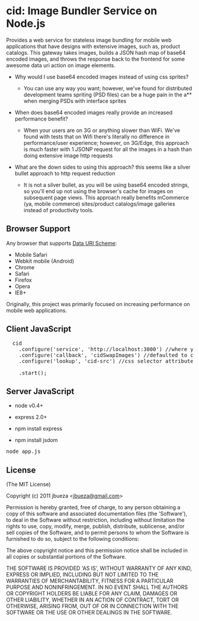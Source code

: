 # cid: Image Bundler Service on Node.js

  Provides a web service for stateless image bundling for mobile web applications that have
  designs with extensive images, such as, product catalogs. This gateway takes images,
  builds a JSON hash map of base64 encoded images, and throws the response back to the frontend for
  some awesome data uri action on image elements.

  * Why would I use base64 encoded images instead of using css sprites?
    * You can use any way you want; however, we've found for distributed development teams spriting (PSD files) can be
    a huge pain in the a** when merging PSDs with interface sprites
    
  * When does base64 encoded images really provide an increased performance benefit?
    * When your users are on 3G or anything slower than WiFi. We've found with tests that on Wifi
    there's literally no difference in performance/user experience; however, on 3G/Edge, this approach
    is much faster with 1 JSONP request for all the images in a hash than doing extensive image http requests
    
  * What are the down sides to using this approach? this seems like a silver bullet approach to http request reduction
    * It is not a silver bullet, as you will be using base64 encoded strings, so you'll end up
    not using the browser's cache for images on subsequent page views. This approach really benefits
    mCommerce (ya, mobile commerce) sites/product catalogs/image galleries instead of productivity tools.
  
## Browser Support

Any browser that supports [Data URI Scheme](http://en.wikipedia.org/wiki/Data_URI_scheme):

* Mobile Safari
* Webkit mobile (Android)
* Chrome
* Safari
* Firefox
* Opera
* IE8+

Originally, this project was primarily focused on increasing performance on mobile web applications.
  
## Client JavaScript

<pre>
  cid
    .configure('service', 'http://localhost:3000') //where your nodejs service is hosted
    .configure('callback', 'cidSwapImages') //defaulted to cidSwap
    .configure('lookup', 'cid-src') //css selector attribute for what you want swapped in for b64 strings
    
    .start();
</pre>


## Server JavaScript

* node v0.4+
* express 2.0+

* npm install express
* npm install jsdom

<pre>node app.js</pre>

## License 

(The MIT License)

Copyright (c) 2011 jbueza &lt;jbueza@gmail.com&gt;

Permission is hereby granted, free of charge, to any person obtaining
a copy of this software and associated documentation files (the
'Software'), to deal in the Software without restriction, including
without limitation the rights to use, copy, modify, merge, publish,
distribute, sublicense, and/or sell copies of the Software, and to
permit persons to whom the Software is furnished to do so, subject to
the following conditions:

The above copyright notice and this permission notice shall be
included in all copies or substantial portions of the Software.

THE SOFTWARE IS PROVIDED 'AS IS', WITHOUT WARRANTY OF ANY KIND,
EXPRESS OR IMPLIED, INCLUDING BUT NOT LIMITED TO THE WARRANTIES OF
MERCHANTABILITY, FITNESS FOR A PARTICULAR PURPOSE AND NONINFRINGEMENT.
IN NO EVENT SHALL THE AUTHORS OR COPYRIGHT HOLDERS BE LIABLE FOR ANY
CLAIM, DAMAGES OR OTHER LIABILITY, WHETHER IN AN ACTION OF CONTRACT,
TORT OR OTHERWISE, ARISING FROM, OUT OF OR IN CONNECTION WITH THE
SOFTWARE OR THE USE OR OTHER DEALINGS IN THE SOFTWARE.